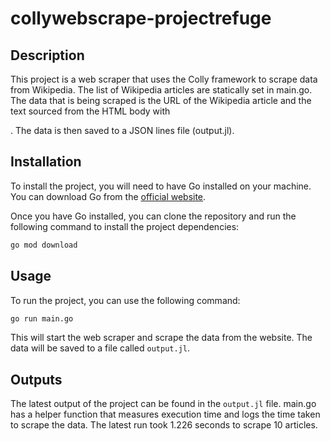 # collywebscrape-projectrefuge

## Description
This project is a web scraper that uses the Colly framework to scrape data from Wikipedia. The list of Wikipedia articles are statically set in main.go. The data that is being scraped is the URL of the Wikipedia article and the text sourced from the HTML body with <p>  . The data is then saved to a JSON lines file (output.jl).

## Installation

To install the project, you will need to have Go installed on your machine. You can download Go from the [official website](https://golang.org/).

Once you have Go installed, you can clone the repository and run the following command to install the project dependencies:

```bash
go mod download
```

## Usage

To run the project, you can use the following command:

```bash
go run main.go
```

This will start the web scraper and scrape the data from the website. The data will be saved to a file called `output.jl`.

## Outputs

The latest output of the project can be found in the `output.jl` file. main.go has a helper function that measures execution time and logs the time taken to scrape the data. The latest run took 1.226 seconds to scrape 10 articles.
